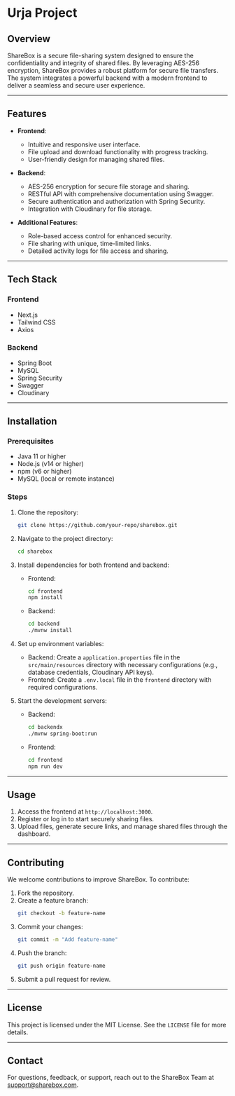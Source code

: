 # Urja Project
## Overview
ShareBox is a secure file-sharing system designed to ensure the confidentiality and integrity of shared files. By leveraging AES-256 encryption, ShareBox provides a robust platform for secure file transfers. The system integrates a powerful backend with a modern frontend to deliver a seamless and secure user experience.

---

## Features
- **Frontend**:
    - Intuitive and responsive user interface.
    - File upload and download functionality with progress tracking.
    - User-friendly design for managing shared files.

- **Backend**:
    - AES-256 encryption for secure file storage and sharing.
    - RESTful API with comprehensive documentation using Swagger.
    - Secure authentication and authorization with Spring Security.
    - Integration with Cloudinary for file storage.

- **Additional Features**:
    - Role-based access control for enhanced security.
    - File sharing with unique, time-limited links.
    - Detailed activity logs for file access and sharing.

---

## Tech Stack
### Frontend
- Next.js
- Tailwind CSS
- Axios

### Backend
- Spring Boot
- MySQL
- Spring Security
- Swagger
- Cloudinary

---

## Installation

### Prerequisites
- Java 11 or higher
- Node.js (v14 or higher)
- npm (v6 or higher)
- MySQL (local or remote instance)

### Steps
1. Clone the repository:
    ```bash
    git clone https://github.com/your-repo/sharebox.git
    ```
2. Navigate to the project directory:
    ```bash
    cd sharebox
    ```
3. Install dependencies for both frontend and backend:
    - Frontend:
        ```bash
        cd frontend
        npm install
        ```
    - Backend:
        ```bash
        cd backend
        ./mvnw install
        ```
4. Set up environment variables:
    - Backend: Create a `application.properties` file in the `src/main/resources` directory with necessary configurations (e.g., database credentials, Cloudinary API keys).
    - Frontend: Create a `.env.local` file in the `frontend` directory with required configurations.

5. Start the development servers:
    - Backend:
        ```bash
        cd backendx
        ./mvnw spring-boot:run
        ```
    - Frontend:
        ```bash
        cd frontend
        npm run dev
        ```

---

## Usage
1. Access the frontend at `http://localhost:3000`.
2. Register or log in to start securely sharing files.
3. Upload files, generate secure links, and manage shared files through the dashboard.

---

## Contributing
We welcome contributions to improve ShareBox. To contribute:
1. Fork the repository.
2. Create a feature branch:
    ```bash
    git checkout -b feature-name
    ```
3. Commit your changes:
    ```bash
    git commit -m "Add feature-name"
    ```
4. Push the branch:
    ```bash
    git push origin feature-name
    ```
5. Submit a pull request for review.

---

## License
This project is licensed under the MIT License. See the `LICENSE` file for more details.

---

## Contact
For questions, feedback, or support, reach out to the ShareBox Team at support@sharebox.com.